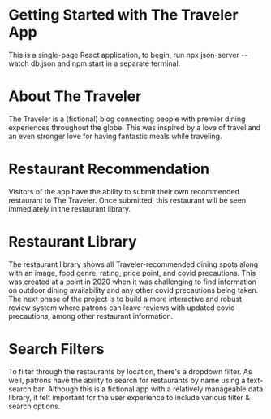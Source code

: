 # Getting Started with The Traveler App
This is a single-page React application, to begin, run npx json-server --watch db.json and npm start in a separate terminal.

# About The Traveler
The Traveler is a (fictional) blog connecting people with premier dining experiences throughout the globe. This was inspired by a love of travel and an even stronger love for having fantastic meals while traveling.

# Restaurant Recommendation
Visitors of the app have the ability to submit their own recommended restaurant to The Traveler. Once submitted, this restaurant will be seen immediately in the restaurant library.

# Restaurant Library
The restaurant library shows all Traveler-recommended dining spots along with an image, food genre, rating, price point, and covid precautions. This was created at a point in 2020 when it was challenging to find information on outdoor dining availability and any other covid precautions being taken. The next phase of the project is to build a more interactive and robust review system where patrons can leave reviews with updated covid precautions, among other restaurant information.

# Search Filters
To filter through the restaurants by location, there's a dropdown filter. As well, patrons have the ability to search for restaurants by name using a text-search bar. Although this is a fictional app with a relatively manageable data library, it felt important for the user experience to include various filter & search options.